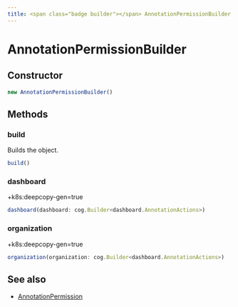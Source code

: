 ```yaml
---
title: <span class="badge builder"></span> AnnotationPermissionBuilder
---
```

# <span class="badge builder"></span> AnnotationPermissionBuilder

## Constructor

```typescript
new AnnotationPermissionBuilder()
```
## Methods

### <span class="badge object-method"></span> build

Builds the object.

```typescript
build()
```

### <span class="badge object-method"></span> dashboard

+k8s:deepcopy-gen=true

```typescript
dashboard(dashboard: cog.Builder<dashboard.AnnotationActions>)
```

### <span class="badge object-method"></span> organization

+k8s:deepcopy-gen=true

```typescript
organization(organization: cog.Builder<dashboard.AnnotationActions>)
```

## See also

 * <span class="badge object-type-interface"></span> [AnnotationPermission](./object-AnnotationPermission.md)
